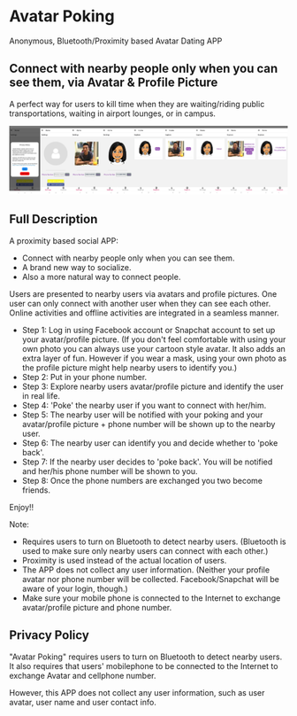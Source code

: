 # Avatar Poking
Anonymous, Bluetooth/Proximity based Avatar Dating APP
## Connect with nearby people only when you can see them, via Avatar & Profile Picture
A perfect way for users to kill time when they are waiting/riding public transportations, waiting in airport lounges, or in campus.

[![Avatar Poking Screenshot](Screenshot.png)](https://raw.githubusercontent.com/SeanXu1984/avatarpoking/gh-pages/Screenshot.png)

## Full Description
A proximity based social APP:
- Connect with nearby people only when you can see them.
- A brand new way to socialize.
- Also a more natural way to connect people.

Users are presented to nearby users via avatars and profile pictures.
One user can only connect with another user when they can see each other.
Online activities and offline activities are integrated in a seamless manner. 

- Step 1: Log in using Facebook account or Snapchat account to set up your avatar/profile picture. (If you don't feel comfortable with using your own photo you can always use your cartoon style avatar. It also adds an extra layer of fun. However if you wear a mask, using your own photo as the profile picture might help nearby users to identify you.)
- Step 2: Put in your phone number.
- Step 3: Explore nearby users avatar/profile picture and identify the user in real life.
- Step 4: 'Poke' the nearby user if you want to connect with her/him.
- Step 5: The nearby user will be notified with your poking and your avatar/profile picture + phone number will be shown up to the nearby user.
- Step 6: The nearby user can identify you and decide whether to 'poke back'.
- Step 7: If the nearby user decides to 'poke back'. You will be notified and her/his phone number will be shown to you.
- Step 8: Once the phone numbers are exchanged you two become friends.

Enjoy!!

Note: 
- Requires users to turn on Bluetooth to detect nearby users. (Bluetooth is used to make sure only nearby users can connect with each other.)
- Proximity is used instead of the actual location of users.
- The APP does not collect any user information. (Neither your profile avatar nor phone number will be collected. Facebook/Snapchat will be aware of your login, though.)
- Make sure your mobile phone is connected to the Internet to exchange avatar/profile picture and phone number.

## Privacy Policy
"Avatar Poking" requires users to turn on Bluetooth to detect nearby users. It also requires that users' mobilephone to be connected to the Internet to exchange Avatar and cellphone number.

However, this APP does not collect any user information, such as user avatar, user name and user contact info.
